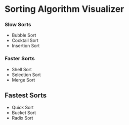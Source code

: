 # Sorting Algorithm Visualizer
### Slow Sorts
- Bubble Sort
- Cocktail Sort
- Insertion Sort

### Faster Sorts
- Shell Sort
- Selection Sort
- Merge Sort

## Fastest Sorts
- Quick Sort
- Bucket Sort
- Radix Sort
